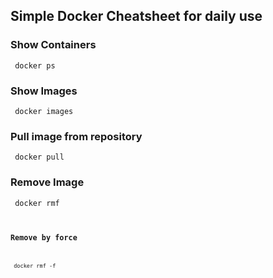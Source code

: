 ## Simple Docker Cheatsheet for daily use

### Show Containers
<code> docker ps </code>

### Show Images

<code> docker images </code>

### Pull image from repository

<code> docker pull <image name> </code>

### Remove Image

<code> docker rmf <code>

### Remove by force

<code> docker rmf -f </code>
